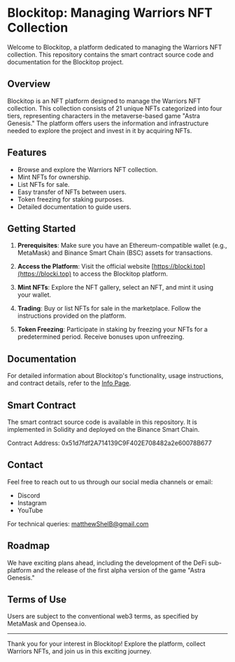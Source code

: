 # Blockitop: Managing Warriors NFT Collection

Welcome to Blockitop, a platform dedicated to managing the Warriors NFT collection. This repository contains the smart contract source code and documentation for the Blockitop project.

## Overview

Blockitop is an NFT platform designed to manage the Warriors NFT collection. This collection consists of 21 unique NFTs categorized into four tiers, representing characters in the metaverse-based game "Astra Genesis." The platform offers users the information and infrastructure needed to explore the project and invest in it by acquiring NFTs.

## Features

- Browse and explore the Warriors NFT collection.
- Mint NFTs for ownership.
- List NFTs for sale.
- Easy transfer of NFTs between users.
- Token freezing for staking purposes.
- Detailed documentation to guide users.

## Getting Started

1. **Prerequisites**: Make sure you have an Ethereum-compatible wallet (e.g., MetaMask) and Binance Smart Chain (BSC) assets for transactions.

2. **Access the Platform**: Visit the official website [https://blocki.top](https://blocki.top) to access the Blockitop platform.

3. **Mint NFTs**: Explore the NFT gallery, select an NFT, and mint it using your wallet.

4. **Trading**: Buy or list NFTs for sale in the marketplace. Follow the instructions provided on the platform.

5. **Token Freezing**: Participate in staking by freezing your NFTs for a predetermined period. Receive bonuses upon unfreezing.

## Documentation

For detailed information about Blockitop's functionality, usage instructions, and contract details, refer to the [Info Page](https://blocki.top/info.html).

## Smart Contract

The smart contract source code is available in this repository. It is implemented in Solidity and deployed on the Binance Smart Chain.
 
Contract Address: 0x51d7fdf2A714139C9F402E708482a2e60078B677

## Contact

Feel free to reach out to us through our social media channels or email:
- Discord
- Instagram
- YouTube

For technical queries: [matthewShelB@gmail.com](mailto:matthewShelB@gmail.com)

## Roadmap

We have exciting plans ahead, including the development of the DeFi sub-platform and the release of the first alpha version of the game "Astra Genesis."

## Terms of Use

Users are subject to the conventional web3 terms, as specified by MetaMask and Opensea.io.

---

Thank you for your interest in Blockitop! Explore the platform, collect Warriors NFTs, and join us in this exciting journey.
